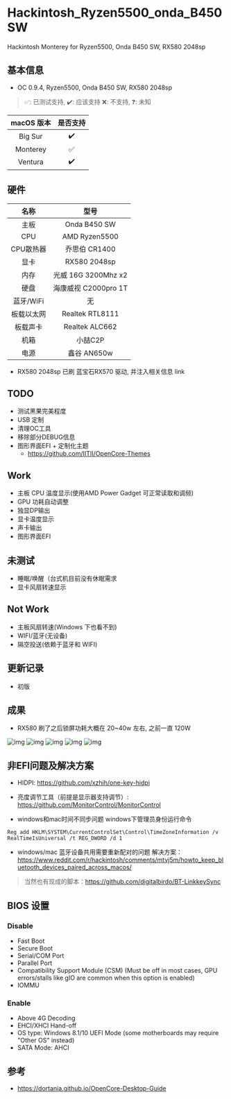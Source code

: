 # Hackintosh_Ryzen5500_onda_B450SW
Hackintosh Monterey for Ryzen5500, Onda B450 SW, RX580 2048sp

## 基本信息
* OC 0.9.4, Ryzen5500, Onda B450 SW, RX580 2048sp

> ✅: 已测试支持, ✔️: 应该支持 ❌: 不支持, ❓: 未知  

| macOS 版本 | 是否支持 |
| :--------: | :------: |
|  Big Sur   |    ✔️     |
|  Monterey  |    ✅     |
|  Ventura   |    ✔️     |

## 硬件
|   名称    |         型号         |
| :-------: | :------------------: |
|   主板    |     Onda B450 SW     |
|    CPU    |    AMD Ryzen5500     |
| CPU散热器 |    乔思伯 CR1400     |
|   显卡    |     RX580 2048sp     |
|   内存    | 光威 16G 3200Mhz x2  |
|   硬盘    | 海康威视 C2000pro 1T |
| 蓝牙/WiFi |          无          |
|板载以太网	|Realtek RTL8111|
|板载声卡	|Realtek  ALC662|
|   机箱    |       小喆C2P        |
|   电源    |     鑫谷 AN650w      |

* RX580 2048sp 已刷 蓝宝石RX570 驱动, 并注入相关信息 link

## TODO
* 测试黑果完美程度
* USB 定制
* 清理OC工具
* 移除部分DEBUG信息
* 图形界面EFI + 定制化主题
  * https://github.com/IITII/OpenCore-Themes

## Work
* 主板 CPU 温度显示(使用AMD Power Gadget 可正常读取和调频)
* GPU 功耗自动调整
* 独显DP输出
* 显卡温度显示
* 声卡输出
* 图形界面EFI
## 未测试
* 睡眠/唤醒（台式机目前没有休眠需求
* 显卡风扇转速显示
## Not Work
* 主板风扇转速(Windows 下也看不到)
* WIFI/蓝牙(无设备)
* 隔空投送(依赖于蓝牙和 WIFI)
## 更新记录
* 初版
## 成果

* RX580 刷了之后锁屏功耗大概在 20~40w 左右, 之前一直 120W

![img](./docs/img/info.png)
![img](./docs/img/Sensei.png)
![img](./docs/img/cinebench_r23.png)
![img](./docs/img/geekbench.png)
![img](./docs/img/RX570.png)

## 非EFI问题及解决方案

* HIDPI: https://github.com/xzhih/one-key-hidpi
* 亮度调节工具（前提是显示器支持调节）: https://github.com/MonitorControl/MonitorControl

* windows和mac时间不同步问题 windows下管理员身份运行命令
```pwsh
Reg add HKLM\SYSTEM\CurrentControlSet\Control\TimeZoneInformation /v RealTimeIsUniversal /t REG_DWORD /d 1
```
* windows/mac 蓝牙设备共用需要重新配对的问题 解决方案：https://www.reddit.com/r/hackintosh/comments/mtvj5m/howto_keep_bluetooth_devices_paired_across_macos/

> 当然也有现成的脚本：https://github.com/digitalbirdo/BT-LinkkeySync  
## BIOS 设置
### Disable
* Fast Boot
* Secure Boot
* Serial/COM Port
* Parallel Port
* Compatibility Support Module (CSM) (Must be off in most cases, GPU errors/stalls like gIO are common when this option is enabled)
* IOMMU
### Enable
* Above 4G Decoding
* EHCI/XHCI Hand-off
* OS type: Windows 8.1/10 UEFI Mode (some motherboards may require "Other OS" instead)
* SATA Mode: AHCI

## 参考

* https://dortania.github.io/OpenCore-Desktop-Guide
